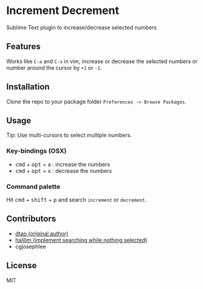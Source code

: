 # Increment Decrement
Sublime Text plugin to increase/decrease selected numbers

## Features
Works like `C-a` and `C-x` in vim, increase or decrease the selected numbers or number around the cursor by `+1` or `-1`.

## Installation
Clone the repo to your package folder `Preferences -> Browse Packages`.

## Usage
Tip: Use multi-cursors to select multiple numbers.

### Key-bindings (OSX)
- <kbd>cmd</kbd> + <kbd>opt</kbd> + <kbd>a</kbd> : increase the numbers
- <kbd>cmd</kbd> + <kbd>opt</kbd> + <kbd>x</kbd> : decrease the numbers

### Command palette
Hit <kbd>cmd</kbd> + <kbd>shift</kbd> + <kbd>p</kbd> and search `increment` or `decrement`.

## Contributors
- [dtao (original author)](https://gist.github.com/dtao/2788978)
- [halilim (implement searching while nothing selected)](https://gist.github.com/dtao/2788978#gistcomment-790682)
- cgjosephlee

## License
MIT
